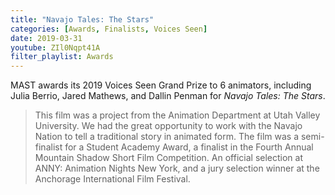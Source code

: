```yaml
---
title: "Navajo Tales: The Stars"
categories: [Awards, Finalists, Voices Seen]
date: 2019-03-31
youtube: ZIl0Nqpt41A
filter_playlist: Awards
---
```


MAST awards its 2019 Voices Seen Grand Prize to 6 animators, including Julia Berrio, Jared Mathews, and Dallin Penman for _Navajo Tales: The Stars_.

> This film was a project from the Animation Department at Utah Valley University. We had the great opportunity to work with the Navajo Nation to tell a traditional story in animated form. The film was a semi-finalist for a Student Academy Award, a finalist in the Fourth Annual Mountain Shadow Short Film Competition. An official selection at ANNY: Animation Nights New York, and a jury selection winner at the Anchorage International Film Festival.